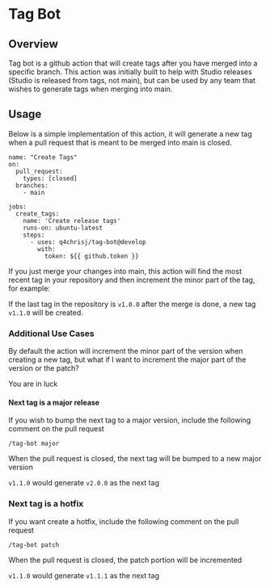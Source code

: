 # Tag Bot

## Overview

Tag bot is a github action that will create tags after you have merged into a specific branch. This action was initially built to help with Studio releases (Studio is released from tags, not main), but can be used by any team that wishes to generate tags when merging into main.

## Usage

Below is a simple implementation of this action, it will generate a new tag when a pull request that is meant to be merged into main is closed.

```
name: "Create Tags"
on:
  pull_request:
    types: [closed]
  branches:    
    - main

jobs:
  create_tags:
    name: 'Create release tags'
    runs-on: ubuntu-latest
    steps:
      - uses: q4chrisj/tag-bot@develop
        with: 
          token: ${{ github.token }}
```

If you just merge your changes into main, this action will find the most recent tag in your repository and then increment the minor part of the tag, for example:

If the last tag in the repository is ```v1.0.0``` after the merge is done, a new tag ```v1.1.0``` will be created.

### Additional Use Cases

By default the action will increment the minor part of the version when creating a new tag, but what if I want to increment the major part of the version or the patch?

You are in luck

#### Next tag is a major release

If you wish to bump the next tag to a major version, include the following comment on the pull request

```/tag-bot major```

When the pull request is closed, the next tag will be bumped to a new major version

```v1.1.0``` would generate ```v2.0.0``` as the next tag

### Next tag is a hotfix

If you want create a hotfix, include the following comment on the pull request

```/tag-bot patch```

When the pull request is closed, the patch portion will be incremented

```v1.1.0``` would generate ```v1.1.1``` as the next tag
